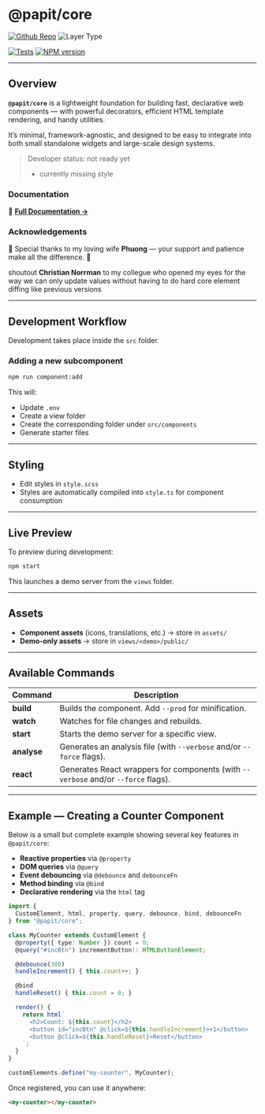 # @papit/core

[![Github Repo](https://img.shields.io/badge/Git-@papit/core-blue?logo=github&link=https://github.com/onkelhoy/web-components/tree/main/packages/core)](https://github.com/onkelhoy/web-components/tree/main/packages/core)
![Layer Type](https://img.shields.io/badge/Layer_Type-core-orange)

[![Tests](https://github.com/onkelhoy/web-components/actions/workflows/pull-request.yml/badge.svg)](https://github.com/onkelhoy/web-components/actions/workflows/pull-request.yml)
[![NPM version](https://img.shields.io/npm/v/@papit/core.svg?logo=npm)](https://www.npmjs.com/package/@papit/core)

---

## Overview

**`@papit/core`** is a lightweight foundation for building fast, declarative web components — with powerful decorators, efficient HTML template rendering, and handy utilities.

It’s minimal, framework-agnostic, and designed to be easy to integrate into both small standalone widgets and large-scale design systems.

> Developer status: not ready yet
> - currently missing style

### Documentation

📄 **[Full Documentation →](./docs/README.md)**

### Acknowledgements

💌 Special thanks to my loving wife **Phuong** — your support and patience make all the difference. 💛

shoutout **Christian Norrman** to my collegue who opened my eyes for the way we can only update values without having to do hard core element diffing like previous versions

---

## Development Workflow

Development takes place inside the `src` folder.

### Adding a new subcomponent

```bash
npm run component:add
````

This will:

* Update `.env`
* Create a view folder
* Create the corresponding folder under `src/components`
* Generate starter files

---

## Styling

* Edit styles in `style.scss`
* Styles are automatically compiled into `style.ts` for component consumption

---

## Live Preview

To preview during development:

```bash
npm start
```

This launches a demo server from the `views` folder.

---

## Assets

* **Component assets** (icons, translations, etc.) → store in `assets/`
* **Demo-only assets** → store in `views/<demo>/public/`

---

## Available Commands

| Command     | Description                                                                        |
| ----------- | ---------------------------------------------------------------------------------- |
| **build**   | Builds the component. Add `--prod` for minification.                               |
| **watch**   | Watches for file changes and rebuilds.                                             |
| **start**   | Starts the demo server for a specific view.                                        |
| **analyse** | Generates an analysis file (with `--verbose` and/or `--force` flags).              |
| **react**   | Generates React wrappers for components (with `--verbose` and/or `--force` flags). |

---

## Example — Creating a Counter Component

Below is a small but complete example showing several key features in `@papit/core`:

* **Reactive properties** via `@property`
* **DOM queries** via `@query`
* **Event debouncing** via `@debounce` and `debounceFn`
* **Method binding** via `@bind`
* **Declarative rendering** via the `html` tag

```ts
import { 
  CustomElement, html, property, query, debounce, bind, debounceFn 
} from "@papit/core";

class MyCounter extends CustomElement {
  @property({ type: Number }) count = 0;
  @query("#incBtn") incrementButton!: HTMLButtonElement;

  @debounce(300)
  handleIncrement() { this.count++; }

  @bind
  handleReset() { this.count = 0; }

  render() {
    return html`
      <h2>Count: ${this.count}</h2>
      <button id="incBtn" @click=${this.handleIncrement}>+1</button>
      <button @click=${this.handleReset}>Reset</button>
    `;
  }
}

customElements.define("my-counter", MyCounter);
```

Once registered, you can use it anywhere:

```html
<my-counter></my-counter>
```

